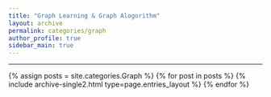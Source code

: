 ```yaml
---
title: "Graph Learning & Graph Alogorithm"
layout: archive
permalink: categories/graph
author_profile: true
sidebar_main: true
---
```


<!-- 공백이 포함되어 있는 카테고리 이름의 경우 site.categories.['a b c'] 이런식으로! -->

***

{% assign posts = site.categories.Graph %}
{% for post in posts %} {% include archive-single2.html type=page.entries_layout %} {% endfor %}
